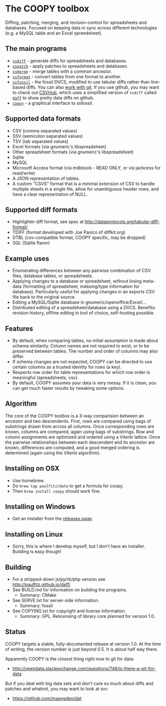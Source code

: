 The COOPY toolbox
=================

Diffing, patching, merging, and revision-control for spreadsheets and
databases.  Focused on keeping data in sync across different 
technologies (e.g. a MySQL table and an Excel spreedsheet).

The main programs
-----------------
* [`ssdiff`](http://share.find.coop/doc/ssdiff.html) - generate diffs for spreadsheets and databases.
* [`sspatch`](http://share.find.coop/doc/sspatch.html) - apply patches to spreadsheets and databases.
* [`ssmerge`](http://share.find.coop/doc/ssmerge.html) - merge tables with a common ancestor.
* [`ssformat`](http://share.find.coop/doc/ssformat.html) - convert tables from one format to another.
* [`ssfossil`](http://share.find.coop/doc/ssfossil.html) - the fossil DVCS, modified to use tabular diffs
  rather than line-based diffs. You can also [work with git](http://share.find.coop/doc/tutorial_git.html).
  If you use github, you may want to check out [CSVHub](http://theodi.org/blog/csvhub-github-diffs-for-csv-files),
  which uses a simplified version of `ssdiff` called [`daff`](http://paulfitz.github.io/daff/) to show pretty
  data diffs on github.
* [`coopy`](http://share.find.coop/doc/coopy.html) - a graphical interface to ssfossil.

Supported data formats
----------------------
* CSV (comma separated values)
* SSV (semicolon separated values)
* TSV (tab separated values)
* Excel formats (via gnumeric's libspreadsheet)
* Other spreadsheet formats (via gnumeric's libspreadsheet)
* Sqlite
* MySQL
* Microsoft Access format (via mdbtools - READ ONLY, or via jackcess for read/write)
* A JSON representation of tables.
* A custom "CSVS" format that is a minimal extension of CSV
  to handle multiple sheets in a single file, allow
  for unambiguous header rows, and have a clear representation
  of NULL.

Supported diff formats
----------------------
* Highlighter diff format, see spec at http://dataprotocols.org/tabular-diff-format/
* TDIFF (format developed with Joe Panico of diffkit.org)
* DTBL (csv-compatible format, COOPY specific, may be dropped)
* SQL (Sqlite flavor)

Example uses
------------
* Enumerating differences between any pairwise combination of CSV files,
  database tables, or spreadsheets.
* Applying changes to a database or spreadsheet, without losing
  meta-data (formatting of spreadsheet, indexing/type information for
  database).  Particularly useful for applying changes in an
  exports CSV file back to the original source.
* Editing a MySQL/Sqlite database in gnumeric/openoffice/Excel/...
* Distributed editing of a spreadsheet/database using a DVCS.
  Benefits: revision history, offline editing in tool of choice,
  self-hosting possible.

Features
--------
* By default, when comparing tables, no initial assumption is
  made about schema similarity.  Column names are not required 
  to exist, or to be preserved between tables.  The number and
  order of columns may also differ.
* If schema changes are not expected, COOPY can be directed
  to use certain columns as a trusted identity for rows (a key).
* Respects row order for table representations for which row
  order is meaningful (spreadsheets, csv).
* By default, COOPY assumes your data is very messy.  If it is clean, you can get much faster results by tweaking some options.

Algorithm
---------
The core of the COOPY toolbox is a 3-way comparision between an
ancestor and two descendents.  First, rows are compared using bags of
substrings drawn from across all columns.  Once corresponding rows are
known, columns are compared, again using bags of substrings.  Row and
column assignments are optimized and ordered using a Viterbi lattice.
Once the pairwise relationships between each descendent and its
ancestor are known, differences are computed, and a good merged
ordering is determined (again using the Viterbi algorithm).

Installing on OSX
-----------------
* Use homebrew.
* Do `brew tap paulfitz/data` to get a formula for coopy.
* Then `brew install coopy` should work fine.

Installing on Windows
---------------------
* Get an installer from the [releases page](https://github.com/paulfitz/coopy/releases).

Installing on Linux
-------------------
* Sorry, this is where I develop myself, but I don't have an installer. Building is easy though!

Building
--------
* For a stripped-down js/py/rb/php version see http://paulfitz.github.io/daff/
* See BUILD.md for information on building the programs.
  - Summary: CMake
* See SERVE.txt for server-side information.
  - Summary: fossil
* See COPYING.txt for copyright and license information.
  - Summary: GPL.  Relicensing of library core planned for version 1.0.

Status
------
COOPY targets a stable, fully-documented release at version 1.0.  At 
the time of writing, the version number is just beyond 0.5.  It is 
about half way there.

Apparently COOPY is the closest thing right now to git for data:

 * http://opendata.stackexchange.com/questions/748/is-there-a-git-for-data

But if you deal with big data sets and don't care so much about diffs
and patches and whatnot, you may want to look at `dat`:

 * https://github.com/maxogden/dat
